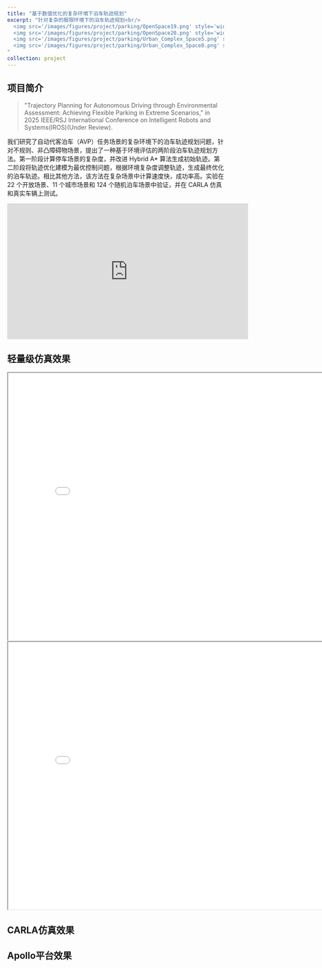 ```yaml
---
title: "基于数值优化的复杂环境下泊车轨迹规划"
excerpt: "针对复杂的极限环境下的泊车轨迹规划<br/>
  <img src='/images/figures/project/parking/OpenSpace19.png' style='width: 48%; min-width: 250px; height: auto'>
  <img src='/images/figures/project/parking/OpenSpace20.png' style='width: 48%; min-width: 250px; height: auto'>
  <img src='/images/figures/project/parking/Urban_Complex_Space5.png' style='width: 48%; min-width: 250px; height: auto'>
  <img src='/images/figures/project/parking/Urban_Complex_Space8.png' style='width: 48%; min-width: 250px; height: auto'>
"
collection: project
---
```

## 项目简介

>  "Trajectory Planning for Autonomous Driving through Environmental Assessment: Achieving Flexible Parking in Extreme Scenarios," in  2025 IEEE/RSJ International Conference on Intelligent Robots and Systems(IROS)(Under Review).

我们研究了自动代客泊车（AVP）任务场景的复杂环境下的泊车轨迹规划问题，针对不规则、非凸障碍物场景，提出了一种基于环境评估的两阶段泊车轨迹规划方法。第一阶段计算停车场景的复杂度，并改进 Hybrid A* 算法生成初始轨迹。第二阶段将轨迹优化建模为最优控制问题，根据环境复杂度调整轨迹，生成最终优化的泊车轨迹。相比其他方法，该方法在复杂场景中计算速度快，成功率高。实验在 22 个开放场景、11 个城市场景和 124 个随机泊车场景中验证，并在 CARLA 仿真和真实车辆上测试。

<iframe width="560" height="315" src="https://www.youtube.com/embed/mb3_W8PnnWk?si=komb0BwtIv83fRiv" title="YouTube video player" frameborder="0" allow="accelerometer; autoplay; clipboard-write; encrypted-media; gyroscope; picture-in-picture; web-share" referrerpolicy="strict-origin-when-cross-origin" allowfullscreen></iframe>

## 轻量级仿真效果

<iframe src="/images/figures/project/parking/OpenSpace_output_20.html" width="820" height="620"></iframe>
<iframe src="/images/figures/project/parking/Urban_Complex_Space_output_5.html" width="820" height="620"></iframe>


## CARLA仿真效果

## Apollo平台效果
